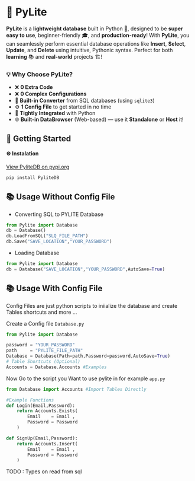 # 🚀 **PyLite**

**PyLite** is a **lightweight database** built in Python 🐍, designed to be **super easy to use**, beginner-friendly 🎓, and **production-ready**! With **PyLite**, you can seamlessly perform essential database operations like **Insert**, **Select**, **Update**, and **Delete** using intuitive, Pythonic syntax. Perfect for both **learning** 📚 and **real-world** projects 🏗️!

### 💡 **Why Choose PyLite?**

- ❌ **0 Extra Code**
- ❌ **0 Complex Configurations**
- 🔄 **Built-in Converter** from SQL databases (using `sqlite3`)
- ⚙️ **1 Config File** to get started in no time
- 🧠 **Tightly Integrated** with Python
- 🌐 **Built-in DataBrowser** (Web-based) — use it **Standalone** or **Host** it!

## 🚀 **Getting Started**

#### ⚙️ Instalation

[View PyliteDB on pypi.org](https://pypi.org/project/PyliteDB/)

```bash
pip install PyliteDB
```

## 📚 Usage Without Config File

- Converting SQL to PYLITE Database

```python
from Pylite import Database
db = Database()
db.LoadFromSQL("SLQ_FILE_PATH")
db.Save("SAVE_LOCATION","YOUR_PASSWORD")
```

- Loading Database

```python
from Pylite import Database
db = Database("SAVE_LOCATION","YOUR_PASSWORD",AutoSave=True)
```

## 📚 Usage With Config File

Config Files are just python scripts to iniialize the database and create Tables shortcuts and more ...

Create a Config file `Database.py`

```python
from Pylite import Database

password = "YOUR_PASSWORD"
path     = "PYLITE_FILE_PATH"
Database = Database(Path=path,Password=password,AutoSave=True)
# Table Shortcuts (Optional)
Accounts = Database.Accounts #Examples
```

Now Go to the script you Want to use pylite in for example `app.py`

```python
from Database import Accounts #Import Tables Directly

#Example Functions
def Login(Email,Password):
    return Accounts.Exists(
        Email    = Email ,
        Password = Password
    )

def SignUp(Email,Password):
    return Accounts.Insert(
        Email    = Email ,
        Password = Password
    )
```

TODO :
Types on read from sql
